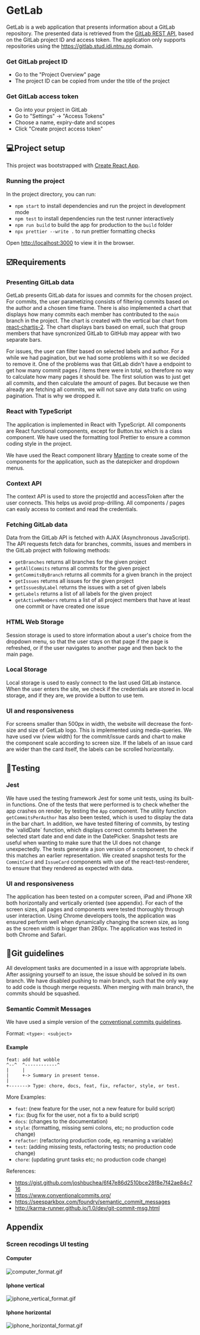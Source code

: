# GetLab

GetLab is a web application that presents information about a GitLab repository. The presented data is retrieved from the [GitLab REST API](https://docs.GitLab.com/ee/api/), based on the GitLab project ID and access token. The application only supports repositories using the https://gitlab.stud.idi.ntnu.no domain.

### Get GitLab project ID

- Go to the "Project Overview" page
- The project ID can be copied from under the title of the project

### Get GitLab access token

- Go into your project in GitLab
- Go to "Settings" -> "Access Tokens"
- Choose a name, expiry-date and scopes
- Click "Create project access token"

## 💻Project setup

This project was bootstrapped with [Create React App](https://github.com/facebook/create-react-app).

### Running the project

In the project directory, you can run:

- `npm start` to install dependencies and run the project in development mode
- `npm test` to install dependencies run the test runner interactively
- `npm run build` to build the app for production to the `build` folder
- `npx prettier --write .` to run prettier formatting checks

Open [http://localhost:3000](http://localhost:3000) to view it in the browser.

## ☑️Requirements

### Presenting GitLab data

GetLab presents GitLab data for issues and commits for the chosen project. For commits, the user parametizing consists of filtering commits based on the author and a chosen time frame. There is also implemented a chart that displays how many commits each member has contributed to the `main` branch in the project. The chart is created with the vertical bar chart from [react-chartjs-2](https://react-chartjs-2.js.org/examples/vertical-bar-chart/). The chart displays bars based on email, such that group members that have syncronized GitLab to GitHub may appear with two separate bars.

For issues, the user can filter based on selected labels and author. For a while we had pagination, but we had some problems with it so we decided to remove it. One of the problems was that GitLab didn't have a endpoint to get how many commit pages / items there were in total, so therefore no way to calculate how many pages it should be. The first solution was to just get all commits, and then calculate the amount of pages. But because we then already are fetching all commits, we will not save any data trafic on using pagination. That is why we dropped it.

### React with TypeScript

The application is implemented in React with TypeScript. All components are React functional components, except for Button.tsx which is a class component. We have used the formatting tool Prettier to ensure a common coding style in the project.

We have used the React component library [Mantine](https://mantine.dev) to create some of the components for the application, such as the datepicker and dropdown menus.

### Context API

The context API is used to store the projectId and accessToken after the user connects. This helps us avoid prop-drilling. All components / pages can easly access to context and read the credentials.

### Fetching GitLab data

Data from the GitLab API is fetched with AJAX (Asynchronous JavaScript). The API requests fetch data for branches, commits, issues and members in the GitLab project with following methods:

- `getBranches` returns all branches for the given project
- `getAllCommits` returns all commits for the given project
- `getCommitsByBranch` returns all commits for a given branch in the project
- `getIssues` returns all issues for the given project
- `getIssuesByLabel` returns the issues with a set of given labels
- `getLabels` returns a list of all labels for the given project
- `getActiveMembers` returns a list of all project members that have at least one commit or have created one issue

### HTML Web Storage

Session storage is used to store information about a user's choice from the dropdown menu, so that the user stays on that page if the page is refreshed, or if the user navigates to another page and then back to the main page.

### Local Storage

Local storage is used to easly connect to the last used GitLab instance. When the user enters the site, we check if the credentials are stored in local storage, and if they are, we provide a button to use tem.

### UI and responsiveness

For screens smaller than 500px in width, the website will decrease the font-size and size of GetLab logo. This is implemented using media-queries. We have used vw (view width) for the commit/issue cards and chart to make the component scale according to screen size. If the labels of an issue card are wider than the card itself, the labels can be scrolled horizontally.

## 🧪Testing

### Jest

We have used the testing framework Jest for some unit tests, using its built-in functions. One of the tests that were performed is to check whether the app crashes on render, by testing the `App` component. The utility function `getCommitsPerAuthor` has also been tested, which is used to display the data in the bar chart. In addition, we have tested filtering of commits, by testing the ´validDate´ function, which displays correct commits between the selected start date and end date in the DatePicker. Snapshot tests are useful when wanting to make sure that the UI does not change unexpectedly. The tests generate a json version of a component, to check if this matches an earlier representation. We created snapshot tests for the `CommitCard` and `IssueCard` components with use of the react-test-renderer, to ensure that they rendered as expected with data.

### UI and responsiveness

The application has been tested on a computer screen, iPad and iPhone XR both horizontally and vertically oriented (see appendix). For each of the screen sizes, all pages and components were tested thoroughly through user interaction. Using Chrome developers tools, the application was ensured perform well when dynamically changing the screen size, as long as the screen width is bigger than 280px. The application was tested in both Chrome and Safari.

## 🚀Git guidelines

All development tasks are documented in a issue with appropriate labels. After assigning yourself to an issue, the issue should be solved in its own branch. We have disabled pushing to main branch, such that the only way to add code is though merge requests. When merging with main branch, the commits should be squashed.

### Semantic Commit Messages

We have used a simple version of the [conventional commits guidelines](https://www.conventionalcommits.org/en/v1.0.0/).

Format: `<type>: <subject>`

#### Example

```
feat: add hat wobble
^--^  ^------------^
|     |
|     +-> Summary in present tense.
|
+-------> Type: chore, docs, feat, fix, refactor, style, or test.
```

More Examples:

- `feat`: (new feature for the user, not a new feature for build script)
- `fix`: (bug fix for the user, not a fix to a build script)
- `docs`: (changes to the documentation)
- `style`: (formatting, missing semi colons, etc; no production code change)
- `refactor`: (refactoring production code, eg. renaming a variable)
- `test`: (adding missing tests, refactoring tests; no production code change)
- `chore`: (updating grunt tasks etc; no production code change)

References:

- https://gist.github.com/joshbuchea/6f47e86d2510bce28f8e7f42ae84c716
- https://www.conventionalcommits.org/
- https://seesparkbox.com/foundry/semantic_commit_messages
- http://karma-runner.github.io/1.0/dev/git-commit-msg.html

## Appendix

### Screen recodings UI testing

#### Computer
![computer_format.gif](./src/assets/computer_format.gif)

#### Iphone vertical
![iphone_vertical_format.gif](./src/assets/iphone_vertical_format.gif)

#### Iphone horizontal
![iphone_horizontal_format.gif](./src/assets/iphone_horizontal_format.gif)

